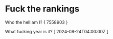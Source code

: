 # Fuck the rankings

Who the hell am I?
{ 7558903 }

What fucking year is it?
[ 2024-08-24T04:00:00Z ]
